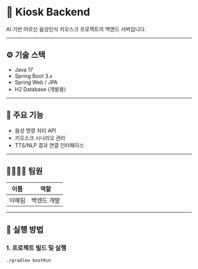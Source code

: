 # 🧠 Kiosk Backend

AI 기반 어르신 음성인식 키오스크 프로젝트의 백엔드 서버입니다.

---

## ⚙️ 기술 스택

- Java 17
- Spring Boot 3.x
- Spring Web / JPA
- H2 Database (개발용)

---

## 🔧 주요 기능

- 음성 명령 처리 API  
- 키오스크 시나리오 관리  
- TTS/NLP 결과 연결 인터페이스  

---

## 👨‍👩‍👧‍👦 팀원

| 이름   | 역할         |
|--------|--------------|
| 이예림 | 백엔드 개발 |

---

## 🚀 실행 방법

### 1. 프로젝트 빌드 및 실행

```bash
./gradlew bootRun
